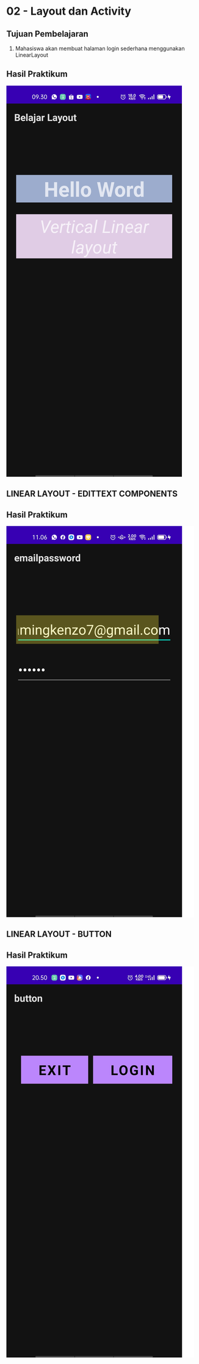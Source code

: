 # 02 - Layout dan Activity

## Tujuan Pembelajaran

1. Mahasiswa akan membuat halaman login sederhana menggunakan LinearLayout


## Hasil Praktikum

![Screenshot Linear Layout](img/linearlayout.png)

## LINEAR LAYOUT - EDITTEXT COMPONENTS
## Hasil Praktikum
![Screenshot Linear Layout](img/emailpassword.png)

## LINEAR LAYOUT - BUTTON
## Hasil Praktikum
![Screenshot Linear Layout](img/button.png)